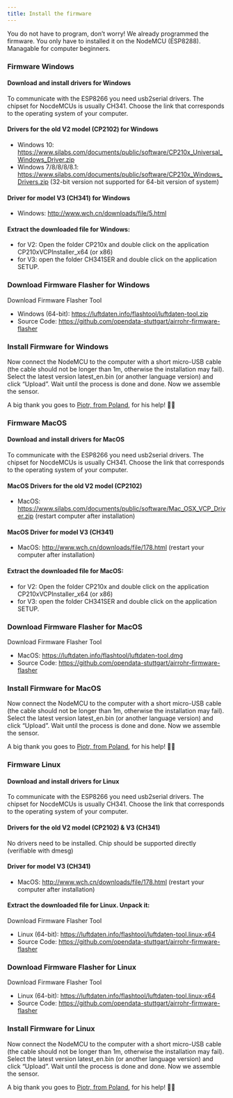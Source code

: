```yaml
---
title: Install the firmware
---
```


You do not have to program, don’t worry!
We already programmed the firmware. You only have to installed it on the NodeMCU (ESP8288). Managable for computer beginners.

### Firmware Windows

#### Download and install drivers for Windows
To communicate with the ESP8266 you need usb2serial drivers. The chipset for NocdeMCUs is usually CH341. Choose the link that corresponds to the operating system of your computer.

#### Drivers for the old V2 model (CP2102) for Windows
* Windows 10: https://www.silabs.com/documents/public/software/CP210x_Universal_Windows_Driver.zip
* Windows 7/8/8/8/8.1: https://www.silabs.com/documents/public/software/CP210x_Windows_Drivers.zip (32-bit version not supported for 64-bit version of system)

#### Driver for model V3 (CH341) for Windows
* Windows: http://www.wch.cn/downloads/file/5.html

#### Extract the downloaded file for Windows:
* for V2: Open the folder CP210x and double click on the application CP210xVCPInstaller_x64 (or x86)
* for V3: open the folder CH341SER and double click on the application SETUP.

### Download Firmware Flasher for Windows
Download Firmware Flasher Tool   
* Windows (64-bit): https://luftdaten.info/flashtool/luftdaten-tool.zip
* Source Code: https://github.com/opendata-stuttgart/airrohr-firmware-flasher

### Install Firmware for Windows
Now connect the NodeMCU to the computer with a short micro-USB cable (the cable should not be longer than 1m, otherwise the installation may fail). Select the latest version latest_en.bin (or another language version) and click “Upload”.
Wait until the process is done and done. Now we assemble the sensor.

A big thank you goes to [Piotr, from Poland](https://dropbox.inf.re/), for his help! 🙋‍♂️ 


### Firmware MacOS

#### Download and install drivers for MacOS
To communicate with the ESP8266 you need usb2serial drivers. The chipset for NocdeMCUs is usually CH341. Choose the link that corresponds to the operating system of your computer.

#### MacOS Drivers for the old V2 model (CP2102)
* MacOS: https://www.silabs.com/documents/public/software/Mac_OSX_VCP_Driver.zip (restart computer after installation)

#### MacOS Driver for model V3 (CH341)
* MacOS: http://www.wch.cn/downloads/file/178.html (restart your computer after installation)

#### Extract the downloaded file for MacOS:
* for V2: Open the folder CP210x and double click on the application CP210xVCPInstaller_x64 (or x86)
* for V3: open the folder CH341SER and double click on the application SETUP.

### Download Firmware Flasher for MacOS
Download Firmware Flasher Tool   
* MacOS: https://luftdaten.info/flashtool/luftdaten-tool.dmg
* Source Code: https://github.com/opendata-stuttgart/airrohr-firmware-flasher

### Install Firmware for MacOS
Now connect the NodeMCU to the computer with a short micro-USB cable (the cable should not be longer than 1m, otherwise the installation may fail). Select the latest version latest_en.bin (or another language version) and click “Upload”.
Wait until the process is done and done. Now we assemble the sensor.

A big thank you goes to [Piotr, from Poland](https://dropbox.inf.re/), for his help! 🙋‍♂️ 


### Firmware Linux

#### Download and install drivers for Linux 
To communicate with the ESP8266 you need usb2serial drivers. The chipset for NocdeMCUs is usually CH341. Choose the link that corresponds to the operating system of your computer.

#### Drivers for the old V2 model (CP2102) & V3 (CH341)
No drivers need to be installed. Chip should be supported directly (verifiable with dmesg)

#### Driver for model V3 (CH341)
* MacOS: http://www.wch.cn/downloads/file/178.html (restart your computer after installation)

#### Extract the downloaded file for Linux. Unpack it:
Download Firmware Flasher Tool   
* Linux (64-bit): https://luftdaten.info/flashtool/luftdaten-tool.linux-x64
* Source Code: https://github.com/opendata-stuttgart/airrohr-firmware-flasher

### Download Firmware Flasher for Linux
Download Firmware Flasher Tool   
* Linux (64-bit): https://luftdaten.info/flashtool/luftdaten-tool.linux-x64
* Source Code: https://github.com/opendata-stuttgart/airrohr-firmware-flasher

### Install Firmware for Linux 
Now connect the NodeMCU to the computer with a short micro-USB cable (the cable should not be longer than 1m, otherwise the installation may fail). Select the latest version latest_en.bin (or another language version) and click “Upload”.
Wait until the process is done and done. Now we assemble the sensor.

A big thank you goes to [Piotr, from Poland](https://dropbox.inf.re/), for his help! 🙋‍♂️ 
